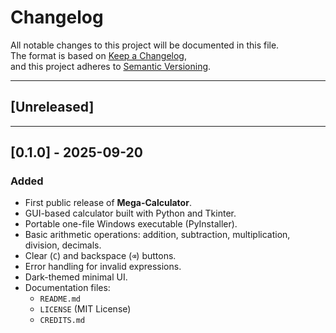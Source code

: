 # Changelog
All notable changes to this project will be documented in this file.  
The format is based on [Keep a Changelog](https://keepachangelog.com/en/1.1.0/),  
and this project adheres to [Semantic Versioning](https://semver.org/spec/v2.0.0.html).

---

## [Unreleased]

---

## [0.1.0] - 2025-09-20
### Added
- First public release of **Mega-Calculator**.
- GUI-based calculator built with Python and Tkinter.
- Portable one-file Windows executable (PyInstaller).
- Basic arithmetic operations: addition, subtraction, multiplication, division, decimals.
- Clear (`C`) and backspace (`⌫`) buttons.
- Error handling for invalid expressions.
- Dark-themed minimal UI.
- Documentation files:
  - `README.md`
  - `LICENSE` (MIT License)
  - `CREDITS.md`